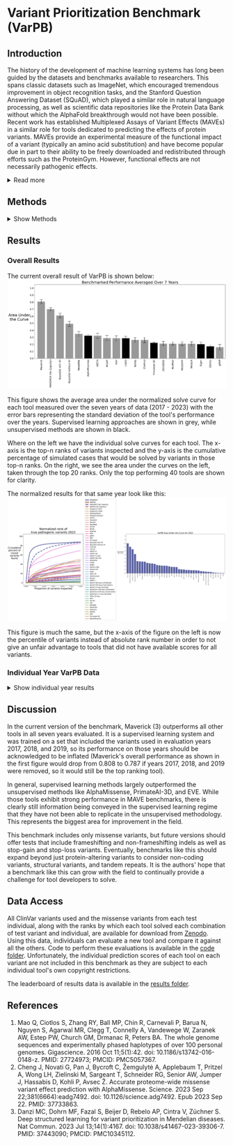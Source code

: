 # Variant Prioritization Benchmark (VarPB)

## Introduction
The history of the development of machine learning systems has long been guided by the datasets and benchmarks available to researchers. This spans classic datasets such as ImageNet, which encouraged tremendous improvement in object recognition tasks, and the Stanford Question Answering Dataset (SQuAD), which played a similar role in natural language processing, as well as scientific data repositories like the Protein Data Bank without which the AlphaFold breakthrough would not have been possible. Recent work has established Multiplexed Assays of Variant Effects (MAVEs) in a similar role for tools dedicated to predicting the effects of protein variants. MAVEs provide an experimental measure of the functional impact of a variant (typically an amino acid substitution) and have become popular due in part to their ability to be freely downloaded and redistributed through efforts such as the ProteinGym. However, functional effects are not necessarily pathogenic effects. 

<details><summary>Read more</summary>
One of the most common uses of variant effect prediction tools (AlphaMissense, PrimateAI-3D, EVE, CADD, etc) is to identify pathogenic variants in the context of cancer or rare disease. However, predicting functional effects of protein-altering mutations is not equal to predicting the causative variant in a pool of ~10,000 coding variants per genome. We have observed a poor correlation between the performance of tools tasked with predicting functional variant effects in MAVE datasets versus prioritizing disease-causing variants in individuals with rare diseses. Therefore, we believe the field needs a complement to MAVEs that is specific to medical genetics: an open and freely-redistributable benchmark measuring how well a tool can identify the causal variant in a patient with a rare disease. The challenge with this is that individual-level human genetic variation data is typically kept under restricted access in order to protect the privacy of those individuals. Most exceptions to this, such as individuals in the 1000 Genomes Project, have been widely used in public allele frequency databases and as a result have far fewer ultra-rare variants than a typical human (and no "unique" variants with allele frequency of 0). Since many tools utilize allele frequency in making variant pathogenicity predictions, use of such samples would not replicate real-world use scenarios. 

Here, we release the Variant Prioritization Benchmark (VarPB) that we hope will be used analogously to MAVEs for the medical genetics task of identifying rare disease-causing pathogenic variants in individuals. We have collected tens of thousands of rare disease-causing variants from ClinVar with known modes of inheritance and combine them with over 100 individuals from the Personal Genome Project who have consented to open access and free distribution of their individual genotype data, but who are not present in any major public allele frequency databases (to the best knowledge of the authors). 
</details>

## Methods
<details><summary>Show Methods</summary>
Pathogenic variants were collected from ClinVar using its archive of variant summary files. The January variant summary files were collected for the years 2017, 2018, 2019, 2019, 2021, 2022, and 2023 as well as the October 2023 file (which was the most recent file at the time). Additional years are planned to be added as time passes. For each year, we selected the pathogenic or likely pathogenic missense variants that had been added in that year which had a one-star or greater level of support and which also were associated with an OMIM phenotype. We applied data from OMIM to separate these variants into those with dominant and recessive modes of action. This enabled the creation of time-resolved datasets with hundreds to thousands of variants being used for evaluation in each year. The purpose in creating time-resolved datasets is to allow users to ignore results for tools on particular years if they were trained in a supervised learning paradigm with data that included variants from that year of ClinVar data. 

We utilized the 107 individuals from (1) for whom genomic data could be obtained. These are all samples from the Personal Genome Project and as such are consented for genomic data redistribution. They were each sequenced to a mean coverage of approximately 100x. The samples are overwhelmingly of European ancestry, a weakness of the initial version of this benchmark which we hope to remedy in the future. All 107 genomes were sequenced by Complete Genomics and the processed variant calls were downloaded from the [Personal Genome Project website](https://my.pgp-hms.org/public_genetic_data). 

Variant prediction scores for each test variant and each missense variant in each of the 107 individuals were downloaded either from dbNSFP4.4a or by downloading the pre-computed predictions of the individual tools. All tool scores were normalized to a range of 0 to 1 with values closer to 1 representing greater likelihood of pathogenicity. In cases where a tool emitted multiple scores for the same mutation (for example, if the mutation affected multiple transcripts), the highest (most deleterious) prediction value was used. A total of 52 tools have been collected and benchmarked so far. The scores for 46 tools were collected from dbNSFP4.4a, while scores for Maverick, MAPPIN, AlphaMissense, EVE, PrimateAI-3D, and ESM1b were collected separately. 

For each tool, its performance for each year of ClinVar data was derived as follows. Each pathogenic variant was individually 'spiked into' the set of variants for each individual. Next, the tool would score each missense variant in that individual (including the pathogenic one). Then, variants would be ranked in descending order by the tool's score. The rank of the causal variant within the set would be taken as the raw measure of performance of the tool for that variant in that individual. This rank value was then normalized by dividing it by the total number of variants in that individual for which this tool provided scores. In this way, the normalized score gives a sort of 'rank percentile' for the variant which normalizes out any advantage a tool might get if it only has scores available for a subset of all missense variants. This 'spike-in' process is then repeated for each of the 31,811 pathogenic variants being placed into each of the 107 individuals for a total of over 3.4 million tests per tool. These normalized rank values are then plotted to show the cumulative number of simulated cases that would have been solved within the top, say, 0.01% to 0.3% of variants within an individual. This method of evaluation is meant to show how good of a job the tool is doing at 'picking the needle out of the haystack'. Finally, we take the area under this cumulative cases solved curve in order to provide a final score for each tool. A perfect tool would get an area under the curve score of 1, meaning that it gives top rank to the causal variant every single time. While a poor tool would get a score of 0, meaning that it takes it longer to find any of the causal variants than the window of evaluation here (typically, the tool did not prioritize the causal variant into the top 1% of variants in the individual). 

For tools that give separate scores for dominant vs recessive variants (currently just Maverick and MAPPIN), the genotype of the variant in the individual is used to determine which value should be used. Homozygous variants are assigned the recessive predicted score, while heterozygous variants are assigned the dominant predicted score. Additionally, all possible pairs of heterozygous variants on the same gene also get their recessive scores averaged in order to consider the possibility of compound heterozygous variant effects. For the causal variants, those with dominant effects are spiked-in as heterozygous, while those with recessive effects are spiked-in as homozygous. When normalizing performance, these 'zygosity-aware' tools have their causal variant rank divided by the number of variants plus the number of compound heterozygous pairs that they considered in each individual. Also for each of these zygosity-aware tools, a non-zygosity-aware version is modelled where the dominant and recessive pathogenic scores are summed together and the tool is evaluated exactly the same way as all the other tools. Those are listed as Maverick (No Zygosity) and MAPPIN (No Zygosity) in the results set. 

### Example Results
Results for each individual year generate a "solve curve" like this: ![2022 non-normalized ranks](Figures/2022_ranks20.png)

We then normalize the ranks as described above, which generates a normalized solve curve for that year: ![2022 normalized ranks](Figures/2022_normalizedRanks.png)

Finally, we calculate the area under those normalized curves to generate our final score for each tool for each individual year: ~[2022 normalized AUC](Figures/2022_AUC_barplots_normalizedRanks.png)

### VarPB correlation with MAVEs
Our initial motivation for creating VarPB was anecdotal observation that strong performance on MAVE datasets did not equate to strong performance at medical genetics prioritization tasks. So, one of our top priorities with VarPB was to assess its correlation with MAVE performance measures for a variety of tools. We used the performance of 10 pathogenicity prediction tools (AlphaMissense, EVE, gMVP, VARITY_R_LOO, REVEL, SIFT, Polyphen2_HVAR, Polyphen2_HDIV, CADD, and PrimateAI) on the 26 human gene datasets in ProteinGym provided in Figure 3B of Cheng, et al (2) as our measure of MAVE performance and plotted this against performance measured on VarPB: ![varPB vs MAVEs](Figures/MAVE_comparison.png)

We observed a spearman correlation coefficient of 0.202 between these two variables, suggesting that VarPB is indeed measuring a distinct aspect of variant effect prediction performance than this set of MAVEs. 

</details>

## Results
### Overall Results
The current overall result of VarPB is shown below: ![Overall Result](Figures/Overall_Result.png)

This figure shows the average area under the normalized solve curve for each tool measured over the seven years of data (2017 - 2023) with the error bars representing the standard deviation of the tool's performance over the years. Supervised learning approaches are shown in grey, while unsupervised methods are shown in black. 



Where on the left we have the individual solve curves for each tool. The x-axis is the top-n ranks of variants inspected and the y-axis is the cumulative percentage of simulated cases that would be solved by variants in those top-n ranks. On the right, we see the area under the curves on the left, taken through the top 20 ranks. Only the top performing 40 tools are shown for clarity. 

The normalized results for that same year look like this: ![2022 normalized](Figures/2022_Normalized_combined.png)

This figure is much the same, but the x-axis of the figure on the left is now the percentile of variants instead of absolute rank number in order to not give an unfair advantage to tools that did not have available scores for all variants. 

### Individual Year VarPB Data
<details><summary>Show individual year results</summary>
In this section, the results for each individual year of ClinVar variants are reported. We show this with normalized solve curve, normalized area under the solve curve bar plot, non-normalized solve curve for top 20 ranks, non-normalized area under the solve curve for top 20 ranks bar plot, non-normalized solve curve for top 100 ranks, and non-normalized area under the solve curve for top 100 ranks bar plot for each year. 
#### 2023
![2023 normalized solve curve](Figures/2023_normalizedRanks.png)

#### 2022
![2022 normalized solve curve](Figures/2022_normalizedRanks.png)

#### 2021
![2021 normalized solve curve](Figures/2021_normalizedRanks.png)

#### 2020
![2020 normalized solve curve](Figures/2020_normalizedRanks.png)

#### 2019
![2019 normalized solve curve](Figures/2019_normalizedRanks.png)

#### 2018
![2018 normalized solve curve](Figures/2018_normalizedRanks.png)

#### 2017
![2017 normalized solve curve](Figures/2017_normalizedRanks.png)
</details>

## Discussion
In the current version of the benchmark, Maverick (3) outperforms all other tools in all seven years evaluated. It is a supervised learning system and was trained on a set that included the variants used in evaluation years 2017, 2018, and 2019, so its performance on those years should be acknowledged to be inflated (Maverick's overall performance as shown in the first figure would drop from 0.808 to 0.787 if years 2017, 2018, and 2019 were removed, so it would still be the top ranking tool). 

In general, supervised learning methods largely outperformed the unsupervised methods like AlphaMissense, PrimateAI-3D, and EVE. While those tools exhibit strong performance in MAVE benchmarks, there is clearly still information being conveyed in the supervised learning regime that they have not been able to replicate in the unsupervised methodology. This represents the biggest area for improvement in the field. 

This benchmark includes only missense variants, but future versions should offer tests that include frameshifting and non-frameshifting indels as well as stop-gain and stop-loss variants. Eventually, benchmarks like this should expand beyond just protein-altering variants to consider non-coding variants, structural variants, and tandem repeats. It is the authors' hope that a benchmark like this can grow with the field to continually provide a challenge for tool developers to solve. 

## Data Access
All ClinVar variants used and the missense variants from each test individual, along with the ranks by which each tool solved each combination of test variant and individual, are available for download from [Zenodo](https://doi.org/10.5281/zenodo.10278481). Using this data, individuals can evaluate a new tool and compare it against all the others. Code to perform these evaluations is available in the [code folder](https://github.com/ZuchnerLab/VariantPrioritizationBenchmark/tree/main/Code). Unfortunately, the individual prediction scores of each tool on each variant are not included in this benchmark as they are subject to each individual tool's own copyright restrictions. 

The leaderboard of results data is available in the [results folder](https://github.com/ZuchnerLab/VariantPrioritizationBenchmark/tree/main/Results).

## References
1. Mao Q, Ciotlos S, Zhang RY, Ball MP, Chin R, Carnevali P, Barua N, Nguyen S, Agarwal MR, Clegg T, Connelly A, Vandewege W, Zaranek AW, Estep PW, Church GM, Drmanac R, Peters BA. The whole genome sequences and experimentally phased haplotypes of over 100 personal genomes. Gigascience. 2016 Oct 11;5(1):42. doi: 10.1186/s13742-016-0148-z. PMID: 27724973; PMCID: PMC5057367.
2. Cheng J, Novati G, Pan J, Bycroft C, Žemgulytė A, Applebaum T, Pritzel A, Wong LH, Zielinski M, Sargeant T, Schneider RG, Senior AW, Jumper J, Hassabis D, Kohli P, Avsec Ž. Accurate proteome-wide missense variant effect prediction with AlphaMissense. Science. 2023 Sep 22;381(6664):eadg7492. doi: 10.1126/science.adg7492. Epub 2023 Sep 22. PMID: 37733863.
3. Danzi MC, Dohrn MF, Fazal S, Beijer D, Rebelo AP, Cintra V, Züchner S. Deep structured learning for variant prioritization in Mendelian diseases. Nat Commun. 2023 Jul 13;14(1):4167. doi: 10.1038/s41467-023-39306-7. PMID: 37443090; PMCID: PMC10345112.

